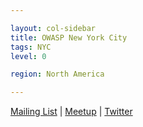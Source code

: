 ```yaml
---

layout: col-sidebar
title: OWASP New York City
tags: NYC
level: 0

region: North America

---
```


[Mailing List](new-york-chapter@owasp.org)  |   [Meetup](https://www.meetup.com/owaspnyc/)  |  [Twitter](https://twitter.com/owaspnyc)
